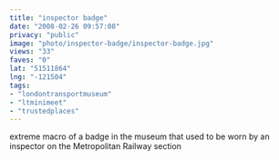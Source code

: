 ```yaml
---
title: "inspector badge"
date: "2008-02-26 09:57:08"
privacy: "public"
image: "photo/inspector-badge/inspector-badge.jpg"
views: "33"
faves: "0"
lat: "51511864"
lng: "-121504"
tags:
- "londontransportmuseum"
- "ltminimeet"
- "trustedplaces"
---
```

extreme macro of a badge in the museum that used to be worn by an inspector on the Metropolitan Railway section
